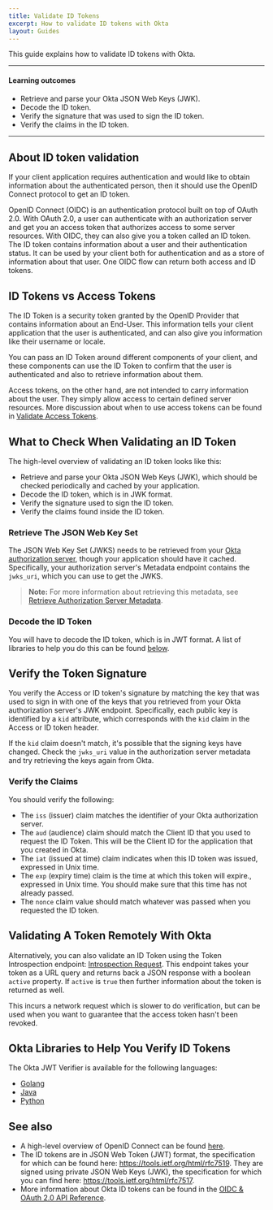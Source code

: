 ```yaml
---
title: Validate ID Tokens
excerpt: How to validate ID tokens with Okta
layout: Guides
---
```


This guide explains how to validate ID tokens with Okta.

---

#### Learning outcomes

* Retrieve and parse your Okta JSON Web Keys (JWK).
* Decode the ID token.
* Verify the signature that was used to sign the ID token.
* Verify the claims in the ID token.

---

## About ID token validation

If your client application requires authentication and would like to obtain information about the authenticated person, then it should use the OpenID Connect protocol to get an ID token.

OpenID Connect (OIDC) is an authentication protocol built on top of OAuth 2.0. With OAuth 2.0, a user can authenticate with an authorization server and get you an access token that authorizes access to some server resources. With OIDC, they can also give you a token called an ID token. The ID token contains information about a user and their authentication status. It can be used by your client both for authentication and as a store of information about that user. One OIDC flow can return both access and ID tokens.

## ID Tokens vs Access Tokens

The ID Token is a security token granted by the OpenID Provider that contains information about an End-User. This information tells your client application that the user is authenticated, and can also give you information like their username or locale.

You can pass an ID Token around different components of your client, and these components can use the ID Token to confirm that the user is authenticated and also to retrieve information about them.

Access tokens, on the other hand, are not intended to carry information about the user. They simply allow access to certain defined server resources. More discussion about when to use access tokens can be found in [Validate Access Tokens](/docs/guides/validate-access-tokens/).

## What to Check When Validating an ID Token

The high-level overview of validating an ID token looks like this:

* Retrieve and parse your Okta JSON Web Keys (JWK), which should be checked periodically and cached by your application.
* Decode the ID token, which is in JWK format.
* Verify the signature used to sign the ID token.
* Verify the claims found inside the ID token.

### Retrieve The JSON Web Key Set

The JSON Web Key Set (JWKS) needs to be retrieved from your [Okta authorization server](/docs/guides/customize-authz-server/), though your application should have it cached. Specifically, your authorization server's Metadata endpoint contains the `jwks_uri`, which you can use to get the JWKS.

> **Note:** For more information about retrieving this metadata, see [Retrieve Authorization Server Metadata](/docs/reference/api/oidc/#well-knownoauth-authorization-server).

### Decode the ID Token

You will have to decode the ID token, which is in JWT format. A list of libraries to help you do this can be found [below](#okta-libraries-to-help-you-verify-id-tokens).

## Verify the Token Signature

You verify the Access or ID token's signature by matching the key that was used to sign in with one of the keys that you retrieved from your Okta authorization server's JWK endpoint. Specifically, each public key is identified by a `kid` attribute, which corresponds with the `kid` claim in the Access or ID token header.

If the `kid` claim doesn't match, it's possible that the signing keys have changed. Check the `jwks_uri` value in the authorization server metadata and try retrieving the keys again from Okta.

### Verify the Claims

You should verify the following:

* The `iss` (issuer) claim matches the identifier of your Okta authorization server.
* The `aud` (audience) claim should match the Client ID that you used to request the ID Token. This will be the Client ID for the application that you created in Okta.
* The `iat` (issued at time) claim indicates when this ID token was issued, expressed in Unix time.
* The `exp` (expiry time) claim is the time at which this token will expire., expressed in Unix time. You should make sure that this time has not already passed.
* The `nonce` claim value should match whatever was passed when you requested the ID token.

## Validating A Token Remotely With Okta

Alternatively, you can also validate an ID Token using the Token Introspection endpoint: [Introspection Request](/docs/reference/api/oidc/#introspect). This endpoint takes your token as a URL query and returns back a JSON response with a boolean `active` property. If `active` is `true` then further information about the token is returned as well.

This incurs a network request which is slower to do verification, but can be used when you want to guarantee that the access token hasn't been revoked.

## Okta Libraries to Help You Verify ID Tokens

The Okta JWT Verifier is available for the following languages:

* [Golang](https://github.com/okta/okta-jwt-verifier-golang)
* [Java](https://github.com/okta/okta-jwt-verifier-java)
* [Python](https://github.com/okta/okta-jwt-verifier-python)

## See also

* A high-level overview of OpenID Connect can be found [here](/docs/concepts/oauth-openid/#openid-connect).
* The ID tokens are in JSON Web Token (JWT) format, the specification for which can be found here: <https://tools.ietf.org/html/rfc7519>. They are signed using private JSON Web Keys (JWK), the specification for which you can find here: <https://tools.ietf.org/html/rfc7517>.
* More information about Okta ID tokens can be found in the [OIDC & OAuth 2.0 API Reference](/docs/reference/api/oidc/#id-token).
